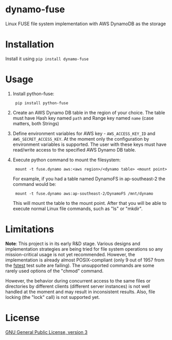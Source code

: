 dynamo-fuse
===========

Linux FUSE file system implementation with AWS DynamoDB as the storage

Installation
============

Install it using `pip install dynamo-fuse`

Usage
=====

1. Install python-fuse:

        pip install python-fuse

2. Create an AWS Dynamo DB table in the region of your choice. The table must have Hash key named `path` and Range key named `name` (case matters, both Strings)

3. Define environment variables for AWS key - `AWS_ACCESS_KEY_ID` and `AWS_SECRET_ACCESS_KEY`. At the moment only the configuration by environment variables is supported.
The user with these keys must have read/write access to the specified AWS Dynamo DB table.

4. Execute python command to mount the filesystem:

        mount -t fuse.dynamo aws:<aws region>/<dynamo table> <mount point>

    For example, if you had a table named DynamoFS in ap-southeast-2 the command would be:

        mount -t fuse.dynamo aws:ap-southeast-2/DynamoFS /mnt/dynamo

   This will mount the table to the mount point. After that you will be able to execute normal Linux file commands, such as "ls" or "mkdir".

Limitations
===========

**Note**: This project is in its early R&D stage. Various designs and implementation strategies are being tried for file system operations
so any mission-critical usage is not yet recommended. However, the implementation is already almost POSIX-compliant (only 9 out of 1957 from the [fstest](http://www.tuxera.com/community/posix-test-suite/)
 test suite are failing). The unsupported commands are some rarely used options of the "chmod" command.

However, the behavior during concurrent access to the same files or directories by different clients (different server instances) is not well handled at the moment and may result in inconsistent results.
Also, file locking (the "lock" call) is not supported yet.

License
=======

[GNU General Public License, version 3](http://opensource.org/licenses/gpl-3.0.html)